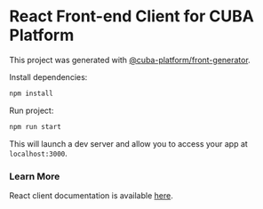 # React Front-end Client for CUBA Platform 

This project was generated with [@cuba-platform/front-generator](https://github.com/cuba-platform/frontend).

Install dependencies:

```bash
npm install
```

Run project:

```bash
npm run start
```

This will launch a dev server and allow you to access your app at `localhost:3000`.

### Learn More

React client documentation is available [here](https://github.com/cuba-platform/frontend#react-client).
